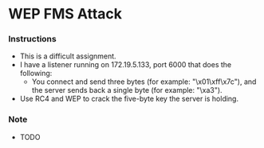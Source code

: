 # WEP FMS Attack

### Instructions
* This is a difficult assignment.
* I have a listener running on 172.19.5.133, port 6000 that does the following:
    * You connect and send three bytes (for example: "\x01\xff\x7c"), and the server sends back a single byte (for example: "\xa3").
* Use RC4 and WEP to crack the five-byte key the server is holding. 


### Note
* TODO